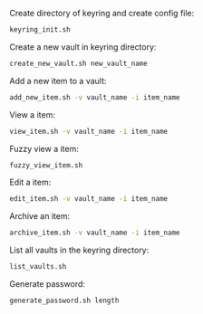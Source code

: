Create directory of keyring and create config file:
```bash
keyring_init.sh
```

Create a new vault in keyring directory:
```bash
create_new_vault.sh new_vault_name
```

Add a new item to a vault:
```bash
add_new_item.sh -v vault_name -i item_name
```

View a item:
```bash
view_item.sh -v vault_name -i item_name
```

Fuzzy view a item:
```bash
fuzzy_view_item.sh
```

Edit a item:
```bash
edit_item.sh -v vault_name -i item_name
```

Archive an item:
```bash
archive_item.sh -v vault_name -i item_name
```

List all vaults in the keyring directory:
```bash
list_vaults.sh
```

Generate password:
```bash
generate_password.sh length
```
